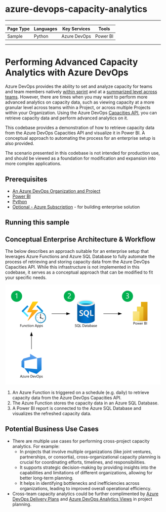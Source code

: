 # azure-devops-capacity-analytics

---

| Page Type | Languages | Key Services | Tools    |
| --------- | --------- | ------------ | -------- |
| Sample    | Python    | Azure DevOps | Power BI |

---

# Performing Advanced Capacity Analytics with Azure DevOps

Azure DevOps provides the ability to set and analyze capacity for teams and team members natively [within sprint](https://learn.microsoft.com/en-us/azure/devops/boards/sprints/set-capacity?view=azure-devops) and at a [summarized level across teams](https://learn.microsoft.com/en-us/azure/devops/report/dashboards/widget-catalog?view=azure-devops#sprint-capacity-widget). However, there are times when you may want to perform more advanced analytics on capacity data, such as viewing capacity at a more granular level across teams within a Project, or across multiple Projects within your Organization. Using the Azure DevOps [Capacities API](https://learn.microsoft.com/en-us/rest/api/azure/devops/work/capacities?view=azure-devops-rest-6.0), you can retrieve capacity data and perform advanced analytics on it.

This codebase provides a demonstration of how to retrieve capacity data from the Azure DevOps Capacities API and visualize it in Power BI. A conceptual approach to automating the process for an enterprise setup is also provided.

The scenario presented in this codebase is not intended for production use, and should be viewed as a foundation for modification and expansion into more complex applications.

## Prerequisites

- [An Azure DevOps Organization and Project](https://learn.microsoft.com/en-us/azure/devops/user-guide/sign-up-invite-teammates?view=azure-devops&tabs=microsoft-account)
- [Power BI](https://learn.microsoft.com/en-us/power-bi/fundamentals/desktop-get-the-desktop)
- [Python](https://www.python.org/downloads/)
- [Optional - Azure Subscription](https://azure.microsoft.com/en-us/free/) - for building enterprise solution

## Running this sample

## Conceptual Enterprise Architecture & Workflow

The below describes an approach suitable for an enterprise setup that leverages Azure Functions and Azure SQL Database to fully automate the process of retrieving and storing capacity data from the Azure DevOps Capacities API. While this infrastructure is not implemented in this codebase, it serves as a conceptual approach that can be modified to fit your specific needs.

![Diagram](./docs/images/automated-solution.png)

1. An Azure Function is triggered on a schedule (e.g. daily) to retrieve capacity data from the Azure DevOps Capacities API.
2. The Azure Function stores the capacity data in an Azure SQL Database.
3. A Power BI report is connected to the Azure SQL Database and visualizes the refreshed capacity data.

## Potential Business Use Cases

- There are multiple use cases for performing cross-project capacity analytics. For example:
  - In projects that involve multiple organizations (like joint ventures, partnerships, or consortia), cross-organizational capacity planning is crucial for coordinating efforts, timelines, and responsibilities.
  - It supports strategic decision-making by providing insights into the capabilities and limitations of different organizations, allowing for better long-term planning.
  - It helps in identifying bottlenecks and inefficiencies across organizations, leading to improved overall operational efficiency.
- Cross-team capacity analytics could be further complimented by [Azure DevOps Delivery Plans](https://learn.microsoft.com/en-us/azure/devops/boards/plans/add-edit-delivery-plan?view=azure-devops) and [Azure DevOps Analytics Views](https://learn.microsoft.com/en-us/azure/devops/report/powerbi/what-are-analytics-views?view=azure-devops) in project planning.

